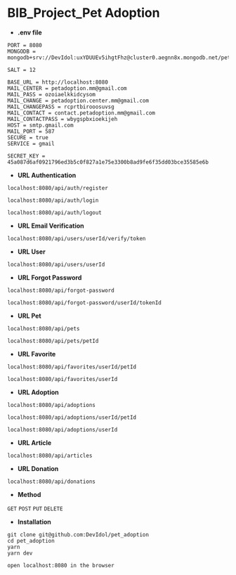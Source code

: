 # BIB_Project_Pet Adoption

- **.env file**

```
PORT = 8080
MONGODB = mongodb+srv://DevIdol:uxYDUUEv5ihgtFhz@cluster0.aegnn8x.mongodb.net/pet_adoption

SALT = 12

BASE_URL = http://localhost:8080
MAIL_CENTER = petadoption.mm@gmail.com
MAIL_PASS = ozoiaelkkidcysom
MAIL_CHANGE = petadoption.center.mm@gmail.com
MAIL_CHANGEPASS = rcprtbirooosuvsg
MAIL_CONTACT = contact.petadoption.mm@gmail.com
MAIL_CONTACTPASS = wbygspbxioekijeh
HOST = smtp.gmail.com
MAIL_PORT = 587
SECURE = true
SERVICE = gmail

SECRET_KEY = 45a087d6af0921796ed3b5c0f827a1e75e3300b8ad9fe6f35dd03bce35585e6b
```

- **URL Authentication**

```
localhost:8080/api/auth/register

localhost:8080/api/auth/login

localhost:8080/api/auth/logout
```

- **URL Email Verification**

```
localhost:8080/api/users/userId/verify/token
```
- **URL User**

```
localhost:8080/api/users/userId
```

- **URL Forgot Password**

```
localhost:8080/api/forgot-password

localhost:8080/api/forgot-password/userId/tokenId
```

- **URL Pet**

```
localhost:8080/api/pets

localhost:8080/api/pets/petId
```

- **URL Favorite**

```
localhost:8080/api/favorites/userId/petId

localhost:8080/api/favorites/userId
```

- **URL Adoption**

```
localhost:8080/api/adoptions

localhost:8080/api/adoptions/userId/petId

localhost:8080/api/adoptions/userId
```

- **URL Article**

```
localhost:8080/api/articles
```

- **URL Donation**

```
localhost:8080/api/donations
```


- **Method**

`GET`
`POST`
`PUT`
`DELETE`

- **Installation**

```
git clone git@github.com:DevIdol/pet_adoption
cd pet_adoption
yarn
yarn dev

open localhost:8080 in the browser
```